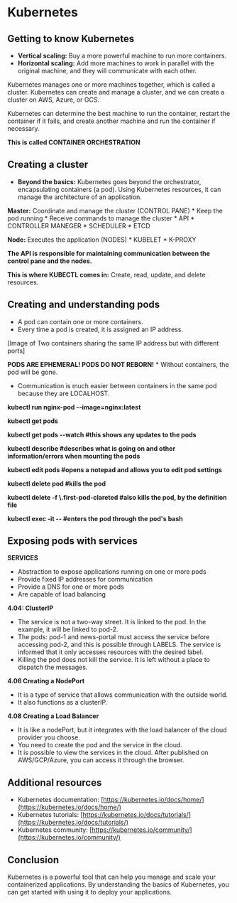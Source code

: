 # Kubernetes

## Getting to know Kubernetes

* **Vertical scaling:** Buy a more powerful machine to run more containers.
* **Horizontal scaling:** Add more machines to work in parallel with the original machine, and they will communicate with each other.

Kubernetes manages one or more machines together, which is called a cluster. Kubernetes can create and manage a cluster, and we can create a cluster on AWS, Azure, or GCS.

Kubernetes can determine the best machine to run the container, restart the container if it fails, and create another machine and run the container if necessary.

**This is called CONTAINER ORCHESTRATION**

## Creating a cluster

* **Beyond the basics:** Kubernetes goes beyond the orchestrator, encapsulating containers (a pod). Using Kubernetes resources, it can manage the architecture of an application.

**Master:** Coordinate and manage the cluster (CONTROL PANE)
    * Keep the pod running
    * Receive commands to manage the cluster
    * API
    * CONTROLLER MANEGER
    * SCHEDULER
    * ETCD

**Node:** Executes the application (NODES)
    * KUBELET
    * K-PROXY

**The API is responsible for maintaining communication between the control pane and the nodes.**

**This is where KUBECTL comes in:** Create, read, update, and delete resources.

## Creating and understanding pods

* A pod can contain one or more containers.
* Every time a pod is created, it is assigned an IP address.

[Image of Two containers sharing the same IP address but with different ports]

**PODS ARE EPHEMERAL! PODS DO NOT REBORN!**
    * Without containers, the pod will be gone.
* Communication is much easier between containers in the same pod because they are LOCALHOST.

**kubectl run nginx-pod --image=nginx:latest**

**kubectl get pods**

**kubectl get pods --watch #this shows any updates to the pods**

**kubectl describe <name> #describes what is going on and other information/errors when mounting the pods**

**kubectl edit pods <name> #opens a notepad and allows you to edit pod settings**

**kubectl delete pod <name> #kills the pod**

**kubectl delete -f \\.first-pod-clareted #also kills the pod, by the definition file**

**kubectl exec -it <name> -- <command> #enters the pod through the pod's bash**

## Exposing pods with services

**SERVICES**

* Abstraction to expose applications running on one or more pods
* Provide fixed IP addresses for communication
* Provide a DNS for one or more pods
* Are capable of load balancing

**4.04: ClusterIP**

* The service is not a two-way street. It is linked to the pod. In the example, it will be linked to pod-2.
* The pods: pod-1 and news-portal must access the service before accessing pod-2, and this is possible through LABELS. The service is informed that it only accesses resources with the desired label.
* Killing the pod does not kill the service. It is left without a place to dispatch the messages.

**4.06 Creating a NodePort**

* It is a type of service that allows communication with the outside world.
* It also functions as a clusterIP.

**4.08 Creating a Load Balancer**

* It is like a nodePort, but it integrates with the load balancer of the cloud provider you choose.
* You need to create the pod and the service in the cloud.
* It is possible to view the services in the cloud. After published on AWS/GCP/Azure, you can access it through the browser.

## Additional resources

* Kubernetes documentation: [https://kubernetes.io/docs/home/](https://kubernetes.io/docs/home/)
* Kubernetes tutorials: [https://kubernetes.io/docs/tutorials/](https://kubernetes.io/docs/tutorials/)
* Kubernetes community: [https://kubernetes.io/community/](https://kubernetes.io/community/)

## Conclusion

Kubernetes is a powerful tool that can help you manage and scale your containerized applications. By understanding the basics of Kubernetes, you can get started with using it to deploy your applications.
